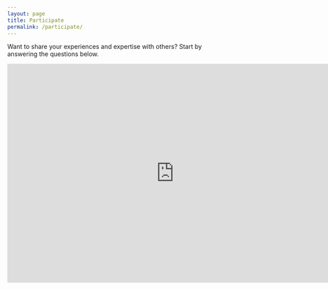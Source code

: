 ```yaml
---
layout: page
title: Participate
permalink: /participate/
---
```


Want to share your experiences and expertise with others? Start by answering the questions below.

<iframe src="https://docs.google.com/forms/d/1ZnxIbHNUYtqgYkGP4NdOSuPYsxBevGKHaNK5HO-SIIw/viewform?embedded=true" width="760" height="500" frameborder="0" marginheight="0" marginwidth="0">Loading...</iframe>